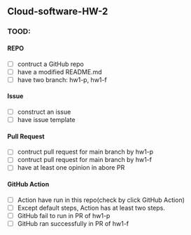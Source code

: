 ## Cloud-software-HW-2
### TOOD:
#### REPO
- [ ] contruct a GitHub repo
- [ ] have a modified README.md
- [ ] have two branch: hw1-p, hw1-f
#### Issue
- [ ] construct an issue
- [ ] have issue template
#### Pull Request
- [ ] contruct pull request for main branch by hw1-p
- [ ] contruct pull request for main branch by hw1-f
- [ ] have at least one opinion in abore PR
#### GitHub Action
- [ ] Action have run in this repo(check by click GitHub Action)
- [ ] Except default steps, Action has at least two steps.
- [ ] GitHub fail to run in PR of hw1-p
- [ ] GitHub ran successfully in PR of hw1-f